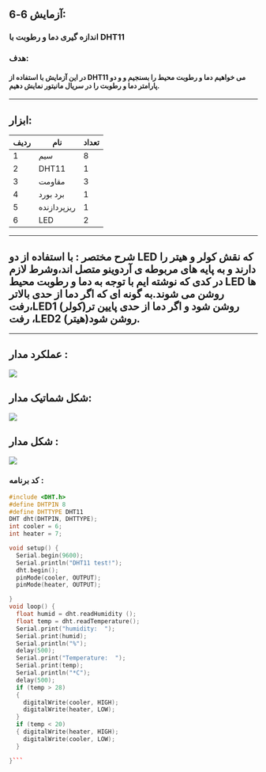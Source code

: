 ## آزمایش 6-6:
### اندازه گیری دما و رطوبت با DHT11
### هدف:
#### در این آزمایش با استفاده از DHT11 می خواهیم دما و رطوبت محیط را بسنجیم و و دو پارامتر دما و رطوبت را در سریال مانیتور نمایش دهیم.
---
## ابزار:

|ردیف|نام|تعداد|
|----|----|----|
|1|سیم|8|
|2|DHT11 |1|
|3|مقاومت|3|
|4|برد بورد|1|
|5|ریزپردازنده|1|
|6|LED|2|


---
## شرح مختصر : با استفاده از دو LED که نقش کولر و هیتر را دارند و به پایه های مربوطه ی آردوینو متصل اند،وشرط لازم در کدی که نوشته ایم با توجه به دما و رطوبت محیط LED ها روشن می شوند.به گونه ای که اگر دما از حدی بالاتر رفت،LED1 (کولر)روشن شود و اگر دما از حدی پایین تر رفت ،LED2 (هیتر)روشن شود.

---


## عملکرد مدار :
![](/media/TEMPGIF.gif)

## شکل شماتیک مدار:
![](/media/TEMP.jpg)

## شکل مدار :
![](/media/temp.jpg)




### کد برنامه :
``` cpp
#include <DHT.h>
#define DHTPIN 8
#define DHTTYPE DHT11
DHT dht(DHTPIN, DHTTYPE);
int cooler = 6;
int heater = 7;

void setup() {
  Serial.begin(9600);
  Serial.println("DHT11 test!");
  dht.begin();
  pinMode(cooler, OUTPUT);
  pinMode(heater, OUTPUT);

}
void loop() {
  float humid = dht.readHumidity ();
  float temp = dht.readTemperature();
  Serial.print("humidity:  ");
  Serial.print(humid);
  Serial.println("%");
  delay(500);
  Serial.print("Temperature:  ");
  Serial.print(temp);
  Serial.println("*C");
  delay(500);
  if (temp > 28)
  {
    digitalWrite(cooler, HIGH);
    digitalWrite(heater, LOW);
  }
  if (temp < 20)
  { digitalWrite(heater, HIGH);
    digitalWrite(cooler, LOW);
  }

}```
